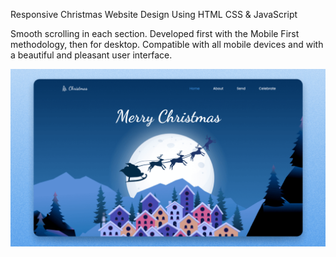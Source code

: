 Responsive Christmas Website Design Using HTML CSS & JavaScript

Smooth scrolling in each section.
Developed first with the Mobile First methodology, then for desktop.
Compatible with all mobile devices and with a beautiful and pleasant user interface.

![preview img](/preview.png)
